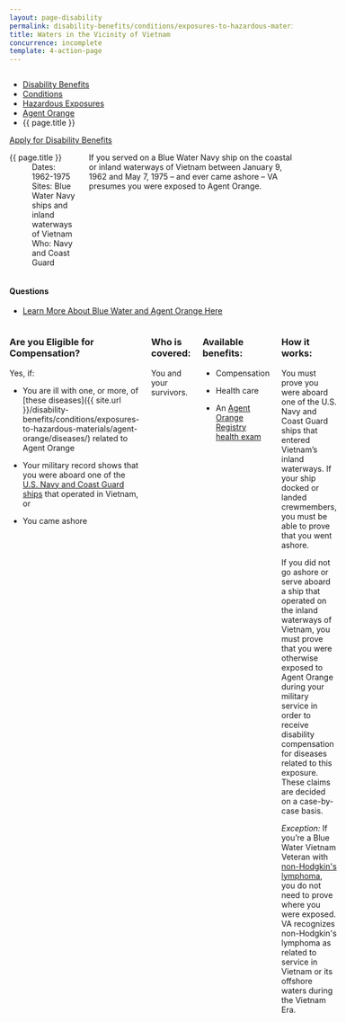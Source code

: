 ```yaml
---
layout: page-disability
permalink: disability-benefits/conditions/exposures-to-hazardous-materials/agent-orange/water-vietnam/index.html
title: Waters in the Vicinity of Vietnam
concurrence: incomplete
template: 4-action-page
---
```


<div class="splash" markdown="0">
<div class="row" markdown="0">
<div class="small-12 columns" markdown="0">

<ul class="breadcrumbs" role="menubar" aria-label="Primary">
<li class="parent"><a href="{{ site.url }}/disability-benefits/">Disability Benefits</a></li>
<li class="parent"><a href="{{ site.url }}/disability-benefits/conditions/">Conditions</a></li>
<li class="parent"><a href="{{ site.url }}/disability-benefits/conditions/exposures-to-hazardous-materials/">Hazardous Exposures</a></li>
<li class="parent"><a href="{{ site.url }}/disability-benefits/conditions/exposures-to-hazardous-materials/agent-orange/">Agent Orange</a></li>
<li class="active">{{ page.title }}</li>
</ul>

</div>
</div>
</div>

<div class="main" role="main" markdown="0">

<div class="action-bar">
  <div class="row">
    <div class="small-12 columns">
      <a class="usa-button-primary" href="{{ site.url}}/disability-benefits/get/">Apply for Disability Benefits</a>
    </div>
  </div>  
</div>

<div class="section one" markdown="0">
<div class="primary" markdown="0">
<div class="row" markdown="0">
<div class="small-12 medium-8 columns" markdown="0">

<dl class="panel-list plain">
<dt>{{ page.title }}</dt>
<dd>Dates: 1962-1975</dd>
<dd>Sites: Blue Water Navy ships and inland waterways of Vietnam</dd>
<dd>Who: Navy and Coast Guard</dd>
</dl>

<div markdown="1">

If you served on a Blue Water Navy ship on the coastal or inland waterways of Vietnam between January 9, 1962 and May 7, 1975 – and ever came ashore – VA presumes you were exposed to Agent Orange.

</div>

</div>


<div class="small-12 medium-4 columns" markdown="0">
<div markdown="0">

<h4 class="highlight">Questions</h4>

<ul class="plain">

<li markdown="1">

[Learn More About Blue Water and Agent Orange Here](http://www.publichealth.va.gov/exposures/agentorange/locations/blue-water-veterans.asp#sthash.Srfgf1kO.dpuf)

</li>

</ul>

</div>
</div>
</div>

<div class="row" markdown="0">
<div class="small-12 columns">


<div class="call-out" markdown="1">

### Are you Eligible for Compensation?

Yes, if:

- You are ill with one, or more, of [these diseases]({{ site.url }}/disability-benefits/conditions/exposures-to-hazardous-materials/agent-orange/diseases/) related to Agent Orange

- Your military record shows that you were aboard one of the [U.S. Navy and Coast Guard ships](http://www.publichealth.va.gov/exposures/agentorange/shiplist/index.asp) that operated in Vietnam, or

- You came ashore

</div>

<div class="call-out" markdown="1">

### Who is covered:

You and your survivors.

</div>

<div class="call-out" markdown="1">

### Available benefits:

- Compensation
- Health care

- An [Agent Orange Registry health exam](http://www.publichealth.va.gov/exposures/agentorange/benefits/registry-exam.asp)

</div>

<div class="call-out" markdown="1">

### How it works:

You must prove you were aboard one of the U.S. Navy and Coast Guard ships that entered Vietnam’s inland waterways. If your ship docked or landed crewmembers, you must be able to prove that you went ashore.

If you did not go ashore or serve aboard a ship that operated on the inland waterways of Vietnam, you must prove that you were otherwise exposed to Agent Orange during your military service in order to receive disability compensation for diseases related to this exposure. These claims are decided on a case-by-case basis.

*Exception:* If you’re a Blue Water Vietnam Veteran with [non-Hodgkin's lymphoma](http://www.publichealth.va.gov/exposures/agentorange/conditions/nonhodgkinslymphoma.asp), you do not need to prove where you were exposed. VA recognizes non-Hodgkin's lymphoma as related to service in Vietnam or its offshore waters during the Vietnam Era.

</div>

</div>

</div>

</div>

</div>
